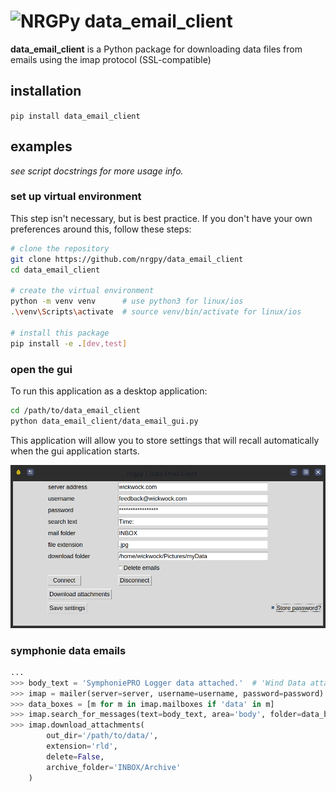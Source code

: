 # ![NRGPy](https://www.gravatar.com/avatar/6282094b092c756acc9f7552b164edfe?s=24) data_email_client 

**data_email_client** is a Python package for downloading data files from emails using the imap protocol (SSL-compatible)

## installation

```pip install data_email_client```

## examples

_see script docstrings for more usage info._

### set up virtual environment

This step isn't necessary, but is best practice. If you don't have your own preferences
around this, follow these steps:

```bash
# clone the repository
git clone https://github.com/nrgpy/data_email_client
cd data_email_client

# create the virtual environment
python -m venv venv      # use python3 for linux/ios
.\venv\Scripts\activate  # source venv/bin/activate for linux/ios

# install this package
pip install -e .[dev,test]
```

### open the gui

To run this application as a desktop application:

```bash
cd /path/to/data_email_client
python data_email_client/data_email_gui.py
```

This application will allow you to store settings that will recall automatically when the
gui application starts.

![data_email_client](./data_email_client/static/data_email_client_gui_example.png)

### symphonie data emails

``` python
...
>>> body_text = 'SymphoniePRO Logger data attached.'  # 'Wind Data attached.' for older logger types
>>> imap = mailer(server=server, username=username, password=password)
>>> data_boxes = [m for m in imap.mailboxes if 'data' in m]
>>> imap.search_for_messages(text=body_text, area='body', folder=data_boxes)
>>> imap.download_attachments(
        out_dir='/path/to/data/', 
        extension='rld', 
        delete=False, 
        archive_folder='INBOX/Archive'
    )
```